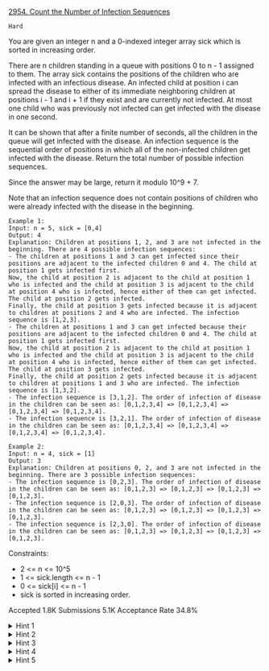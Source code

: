 [2954. Count the Number of Infection Sequences](https://leetcode.com/problems/count-the-number-of-infection-sequences/)

`Hard`

You are given an integer n and a 0-indexed integer array sick which is sorted in increasing order.

There are n children standing in a queue with positions 0 to n - 1 assigned to them. The array sick contains the positions of the children who are infected with an infectious disease. An infected child at position i can spread the disease to either of its immediate neighboring children at positions i - 1 and i + 1 if they exist and are currently not infected. At most one child who was previously not infected can get infected with the disease in one second.

It can be shown that after a finite number of seconds, all the children in the queue will get infected with the disease. An infection sequence is the sequential order of positions in which all of the non-infected children get infected with the disease. Return the total number of possible infection sequences.

Since the answer may be large, return it modulo 10^9 + 7.

Note that an infection sequence does not contain positions of children who were already infected with the disease in the beginning.

```
Example 1:
Input: n = 5, sick = [0,4]
Output: 4
Explanation: Children at positions 1, 2, and 3 are not infected in the beginning. There are 4 possible infection sequences:
- The children at positions 1 and 3 can get infected since their positions are adjacent to the infected children 0 and 4. The child at position 1 gets infected first.
Now, the child at position 2 is adjacent to the child at position 1 who is infected and the child at position 3 is adjacent to the child at position 4 who is infected, hence either of them can get infected. The child at position 2 gets infected.
Finally, the child at position 3 gets infected because it is adjacent to children at positions 2 and 4 who are infected. The infection sequence is [1,2,3].
- The children at positions 1 and 3 can get infected because their positions are adjacent to the infected children 0 and 4. The child at position 1 gets infected first.
Now, the child at position 2 is adjacent to the child at position 1 who is infected and the child at position 3 is adjacent to the child at position 4 who is infected, hence either of them can get infected. The child at position 3 gets infected.
Finally, the child at position 2 gets infected because it is adjacent to children at positions 1 and 3 who are infected. The infection sequence is [1,3,2].
- The infection sequence is [3,1,2]. The order of infection of disease in the children can be seen as: [0,1,2,3,4] => [0,1,2,3,4] => [0,1,2,3,4] => [0,1,2,3,4].
- The infection sequence is [3,2,1]. The order of infection of disease in the children can be seen as: [0,1,2,3,4] => [0,1,2,3,4] => [0,1,2,3,4] => [0,1,2,3,4].

Example 2:
Input: n = 4, sick = [1]
Output: 3
Explanation: Children at positions 0, 2, and 3 are not infected in the beginning. There are 3 possible infection sequences:
- The infection sequence is [0,2,3]. The order of infection of disease in the children can be seen as: [0,1,2,3] => [0,1,2,3] => [0,1,2,3] => [0,1,2,3].
- The infection sequence is [2,0,3]. The order of infection of disease in the children can be seen as: [0,1,2,3] => [0,1,2,3] => [0,1,2,3] => [0,1,2,3].
- The infection sequence is [2,3,0]. The order of infection of disease in the children can be seen as: [0,1,2,3] => [0,1,2,3] => [0,1,2,3] => [0,1,2,3].
``` 

Constraints:

- 2 <= n <= 10^5
- 1 <= sick.length <= n - 1
- 0 <= sick[i] <= n - 1
- sick is sorted in increasing order.

Accepted
1.8K
Submissions
5.1K
Acceptance Rate
34.8%

<details>
<summary>Hint 1</summary>

Consider infected children as 0 and non-infected as 1, then divide the array into segments with the same value.

</details>
<details>
<summary>Hint 2</summary>

For each segment of non-infected children whose indices are [i, j] and indices (i - 1) and (j + 1), if they exist, are already infected. Then if i == 0 or j == n - 1, each second there is only one kid that can be infected (which is at the other endpoint).

</details>
<details>
<summary>Hint 3</summary>

If i > 0 and j < n - 1, we have two choices per second since the children at the two endpoints can both be the infect candidates. So there are 2j - i + 1 orders to infect all children in the segment.

</details>
<details>
<summary>Hint 4</summary>

Each second we can select a segment and select one endpoint from it.

</details>
<details>
<summary>Hint 5</summary>

The answer is: S! / (len[1]! * len[2]! * ... * len[m]!) * 2k where len[1], len[2], ..., len[m] are the lengths of each segment of non-infected children that have an infected child at both endpoints, S is the total length of all segments of non-infected children, and k = (len[1] - 1) + (len[2] - 1) + ... + (len[m] - 1).

</details>